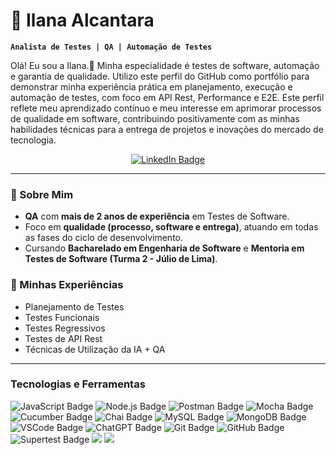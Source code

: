 # 🐞 Ilana Alcantara

**`Analista de Testes | QA | Automação de Testes `**

Olá! Eu sou a Ilana.👋 
Minha especialidade é testes de software, automação e garantia de qualidade. Utilizo este perfil do GitHub como portfólio para demonstrar minha experiência prática em planejamento, execução e automação de testes, com foco em API Rest, Performance e E2E. Este perfil reflete meu aprendizado contínuo e meu interesse em aprimorar processos de qualidade em software, contribuindo positivamente com as minhas habilidades técnicas para a entrega de projetos e inovações do mercado de tecnologia.
<p align="center">
  <a href="https://www.linkedin.com/in/ilana-alcantara/" target='_blank'>
    <img src="https://img.shields.io/badge/LinkedIn-0077B5?style=for-the-badge&logo=linkedin&logoColor=white" alt="LinkedIn Badge">
  </a>

---

### 🚀 Sobre Mim
- **QA** com **mais de 2 anos de experiência** em Testes de Software.
- Foco em **qualidade (processo, software e entrega)**, atuando em todas as fases do ciclo de desenvolvimento.
- Cursando **Bacharelado em Engenharia de Software** e **Mentoria em Testes de Software (Turma 2 - Júlio de Lima)**.

### 🥇 Minhas Experiências
- Planejamento de Testes
- Testes Funcionais
- Testes Regressivos
- Testes de API Rest
- Técnicas de Utilização da IA + QA

---

### Tecnologias e Ferramentas
<P>
    <img src="https://img.shields.io/badge/JavaScript-323330?style=for-the-badge&logo=javascript&logoColor=F7DF1E" alt="JavaScript Badge">
    <img src="https://img.shields.io/badge/Node%20js-339933?style=for-the-badge&logo=nodedotjs&logoColor=white" alt="Node.js Badge">
    <img src="https://img.shields.io/badge/Postman-FF6C37?style=for-the-badge&logo=Postman&logoColor=white" alt="Postman Badge">
    <img src="https://img.shields.io/badge/Mocha-8D6748?style=for-the-badge&logo=Mocha&logoColor=white" alt="Mocha Badge">
    <img src="https://img.shields.io/badge/Cucumber-43B02A?style=for-the-badge&logo=cucumber&logoColor=white" alt="Cucumber Badge">
    <img src="https://img.shields.io/badge/chai-A30701?style=for-the-badge&logo=chai&logoColor=white" alt="Chai Badge">
    <img src="https://img.shields.io/badge/MySQL-005C84?style=for-the-badge&logo=mysql&logoColor=white" alt="MySQL Badge">
    <img src="https://img.shields.io/badge/MongoDB-4EA94B?style=for-the-badge&logo=mongodb&logoColor=white" alt="MongoDB Badge">
    <img src="https://img.shields.io/badge/VSCode-0078D4?style=for-the-badge&logo=visual%20studio%20code&logoColor=white" alt="VSCode Badge">
    <img src="https://img.shields.io/badge/ChatGPT-74aa9c?style=for-the-badge&logo=openai&logoColor=white" alt="ChatGPT Badge">
    <img src="https://img.shields.io/badge/GIT-E44C30?style=for-the-badge&logo=git&logoColor=white" alt="Git Badge">
    <img src="https://img.shields.io/badge/GitHub-100000?style=for-the-badge&logo=github&logoColor=white" alt="GitHub Badge">
    <img src="https://img.shields.io/badge/Supertest-FF6C37?style=for-the-badge&logo=testinglibrary&logoColor=white" alt="Supertest Badge">
    <img src="https://img.shields.io/badge/k6-7D64FF.svg?style=for-the-badge&logo=k6&logoColor=white">
    <img src="https://img.shields.io/badge/Cypress-17202C?style=for-the-badge&logo=cypress&logoColor=white">
</p>
